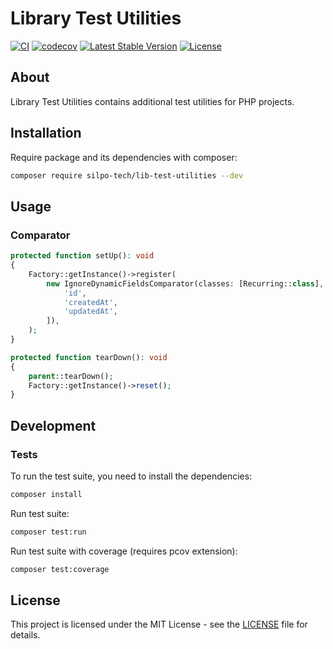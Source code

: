 # Library Test Utilities

[![CI](https://github.com/silpo-tech/lib-test-utilities/workflows/CI/badge.svg)](https://github.com/silpo-tech/lib-test-utilities/actions)
[![codecov](https://codecov.io/gh/silpo-tech/lib-test-utilities/branch/main/graph/badge.svg)](https://codecov.io/gh/silpo-tech/lib-test-utilities)
[![Latest Stable Version](https://poser.pugx.org/silpo-tech/lib-test-utilities/v/stable)](https://packagist.org/packages/silpo-tech/lib-test-utilities)
[![License](https://poser.pugx.org/silpo-tech/lib-test-utilities/license)](https://packagist.org/packages/silpo-tech/lib-test-utilities)

## About

Library Test Utilities contains additional test utilities for PHP projects.

## Installation

Require package and its dependencies with composer:

```bash
composer require silpo-tech/lib-test-utilities --dev
```

## Usage

### Comparator

```php
protected function setUp(): void
{
    Factory::getInstance()->register(
        new IgnoreDynamicFieldsComparator(classes: [Recurring::class], properties: [
            'id',
            'createdAt',
            'updatedAt',
        ]),
    );
}

protected function tearDown(): void
{
    parent::tearDown();
    Factory::getInstance()->reset();
}
```

## Development

### Tests

To run the test suite, you need to install the dependencies:

```bash
composer install
```

Run test suite:

```bash
composer test:run
```

Run test suite with coverage (requires pcov extension):

```bash
composer test:coverage
```

## License

This project is licensed under the MIT License - see the [LICENSE](LICENSE) file for details.